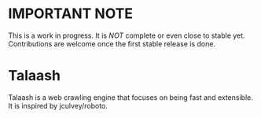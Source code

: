 IMPORTANT NOTE
==============
This is a work in progress. It is *NOT* complete or even close to stable yet. Contributions are welcome once the first stable release is done.


Talaash
=======

Talaash is a web crawling engine that focuses on being fast and extensible.
It is inspired by jculvey/roboto.
